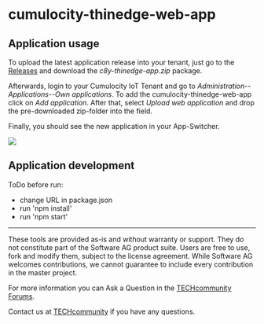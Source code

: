 # cumulocity-thinedge-web-app

## Application usage
To upload the latest application release into your tenant, just go to the [Releases](https://github.com/mbay-SAG/cumulocity-thinedge-web-app/releases) and download the *c8y-thinedge-app.zip* package.

Afterwards, login to your Cumulocity IoT Tenant and go to *Administration--Applications--Own applications*. To add the cumulocity-thinedge-web-app click on *Add application*. After that, select *Upload web application* and drop the pre-downloaded zip-folder into the field.

Finally, you should see the new application in your App-Switcher.

![](doc/gifs/doc-upload-web-app.gif)

## Application development

ToDo before run:
- change URL in package.json
- run 'npm install'
- run 'npm start'

_____________________

These tools are provided as-is and without warranty or support. They do not constitute part of the Software AG product suite. Users are free to use, fork and modify them, subject to the license agreement. While Software AG welcomes contributions, we cannot guarantee to include every contribution in the master project.

For more information you can Ask a Question in the [TECHcommunity Forums](https://tech.forums.softwareag.com/tags/c/forum/1/Cumulocity-IoT).

Contact us at [TECHcommunity](mailto:Communities@softwareag.com?subject=Github/SoftwareAG) if you have any questions.
